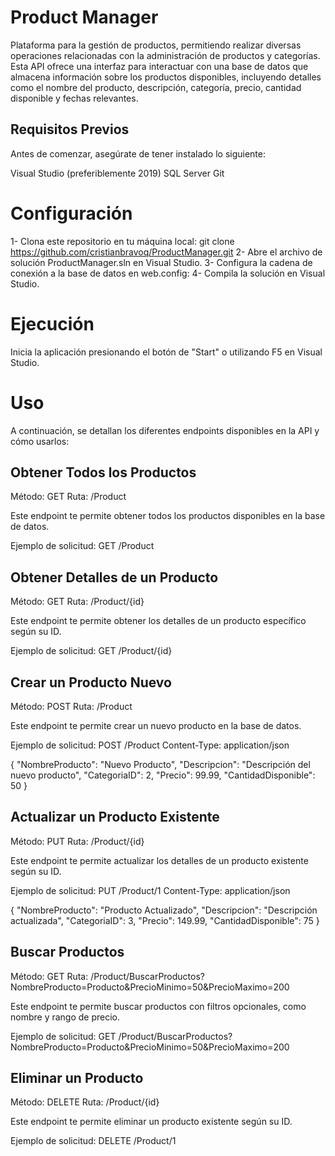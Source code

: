 # Product Manager
Plataforma para la gestión de productos, permitiendo realizar diversas operaciones relacionadas con la administración de productos y categorías. Esta API ofrece una interfaz para interactuar con una base de datos que almacena información sobre los productos disponibles, incluyendo detalles como el nombre del producto, descripción, categoría, precio, cantidad disponible y fechas relevantes.

## Requisitos Previos
Antes de comenzar, asegúrate de tener instalado lo siguiente:

Visual Studio (preferiblemente 2019)
SQL Server
Git

# Configuración
1- Clona este repositorio en tu máquina local: git clone https://github.com/cristianbravoq/ProductManager.git
2- Abre el archivo de solución ProductManager.sln en Visual Studio.
3- Configura la cadena de conexión a la base de datos en web.config:
    <connectionStrings>
      <add name="ProductManagerContext" connectionString="Server=NAME-SERVER;Database=ProductManagerDB;Integrated Security=True" providerName="System.Data.SqlClient" />
    </connectionStrings>
4- Compila la solución en Visual Studio.

# Ejecución
Inicia la aplicación presionando el botón de "Start" o utilizando F5 en Visual Studio.

# Uso
A continuación, se detallan los diferentes endpoints disponibles en la API y cómo usarlos:

## Obtener Todos los Productos
Método: GET
Ruta: /Product

Este endpoint te permite obtener todos los productos disponibles en la base de datos.

Ejemplo de solicitud:
  GET /Product

## Obtener Detalles de un Producto
Método: GET
Ruta: /Product/{id}

Este endpoint te permite obtener los detalles de un producto específico según su ID.

Ejemplo de solicitud:
  GET /Product/{id}

## Crear un Producto Nuevo
Método: POST
Ruta: /Product

Este endpoint te permite crear un nuevo producto en la base de datos.

Ejemplo de solicitud:
  POST /Product
  Content-Type: application/json
  
  {
    "NombreProducto": "Nuevo Producto",
    "Descripcion": "Descripción del nuevo producto",
    "CategoriaID": 2,
    "Precio": 99.99,
    "CantidadDisponible": 50
  }

## Actualizar un Producto Existente
Método: PUT
Ruta: /Product/{id}

Este endpoint te permite actualizar los detalles de un producto existente según su ID.

Ejemplo de solicitud:
  PUT /Product/1
  Content-Type: application/json
  
  {
    "NombreProducto": "Producto Actualizado",
    "Descripcion": "Descripción actualizada",
    "CategoriaID": 3,
    "Precio": 149.99,
    "CantidadDisponible": 75
  }

## Buscar Productos
Método: GET
Ruta: /Product/BuscarProductos?NombreProducto=Producto&PrecioMinimo=50&PrecioMaximo=200

Este endpoint te permite buscar productos con filtros opcionales, como nombre y rango de precio.

Ejemplo de solicitud:
  GET /Product/BuscarProductos?NombreProducto=Producto&PrecioMinimo=50&PrecioMaximo=200

## Eliminar un Producto
Método: DELETE
Ruta: /Product/{id}

Este endpoint te permite eliminar un producto existente según su ID.

Ejemplo de solicitud:
  DELETE /Product/1
